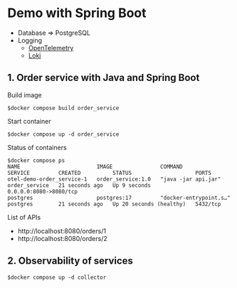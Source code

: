 # Demo with Spring Boot
* Database => PostgreSQL
* Logging
  * [OpenTelemetry](https://opentelemetry.io/)
  * [Loki](https://grafana.com/oss/loki/)


## 1. Order service with Java and Spring Boot
Build image
```
$docker compose build order_service
```

Start container
```
$docker compose up -d order_service
```

Status of containers
```
$docker compose ps                 
NAME                        IMAGE               COMMAND                  SERVICE         CREATED          STATUS                    PORTS
otel-demo-order_service-1   order_service:1.0   "java -jar api.jar"      order_service   21 seconds ago   Up 9 seconds              0.0.0.0:8080->8080/tcp
postgres                    postgres:17         "docker-entrypoint.s…"   postgres        21 seconds ago   Up 20 seconds (healthy)   5432/tcp
```

List of APIs
* http://localhost:8080/orders/1
* http://localhost:8080/orders/2

## 2. Observability of services

```
$docker compose up -d collector
```